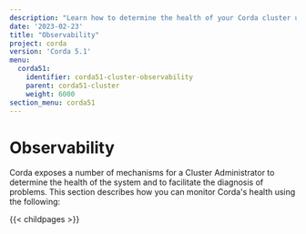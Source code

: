 ```yaml
---
description: "Learn how to determine the health of your Corda cluster using Kubernetes liveness and readiness probes, Corda metrics, logs, and tracing."
date: '2023-02-23'
title: "Observability"
project: corda
version: 'Corda 5.1'
menu:
  corda51:
    identifier: corda51-cluster-observability
    parent: corda51-cluster
    weight: 6000
section_menu: corda51
---
```

# Observability

Corda exposes a number of mechanisms for a Cluster Administrator to determine the health of the system and to facilitate the diagnosis of problems.
This section describes how you can monitor Corda's health using the following:

{{< childpages >}}
